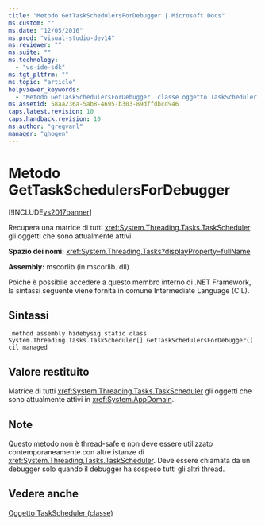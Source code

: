 ```yaml
---
title: "Metodo GetTaskSchedulersForDebugger | Microsoft Docs"
ms.custom: ""
ms.date: "12/05/2016"
ms.prod: "visual-studio-dev14"
ms.reviewer: ""
ms.suite: ""
ms.technology: 
  - "vs-ide-sdk"
ms.tgt_pltfrm: ""
ms.topic: "article"
helpviewer_keywords: 
  - "Metodo GetTaskSchedulersForDebugger, classe oggetto TaskScheduler [motori di debug di .NET Framework]"
ms.assetid: 58aa236a-5ab8-4695-b303-89dffdbcd946
caps.latest.revision: 10
caps.handback.revision: 10
ms.author: "gregvanl"
manager: "ghogen"
---
```

# Metodo GetTaskSchedulersForDebugger
[!INCLUDE[vs2017banner](../../code-quality/includes/vs2017banner.md)]

Recupera una matrice di tutti <xref:System.Threading.Tasks.TaskScheduler> gli oggetti che sono attualmente attivi.  
  
 **Spazio dei nomi:** <xref:System.Threading.Tasks?displayProperty=fullName>  
  
 **Assembly:** mscorlib \(in mscorlib. dll\)  
  
 Poiché è possibile accedere a questo membro interno di .NET Framework, la sintassi seguente viene fornita in comune Intermediate Language \(CIL\).  
  
## Sintassi  
  
```  
.method assembly hidebysig static class System.Threading.Tasks.TaskScheduler[] GetTaskSchedulersForDebugger() cil managed  
```  
  
## Valore restituito  
 Matrice di tutti <xref:System.Threading.Tasks.TaskScheduler> gli oggetti che sono attualmente attivi in <xref:System.AppDomain>.  
  
## Note  
 Questo metodo non è thread\-safe e non deve essere utilizzato contemporaneamente con altre istanze di <xref:System.Threading.Tasks.TaskScheduler>. Deve essere chiamata da un debugger solo quando il debugger ha sospeso tutti gli altri thread.  
  
## Vedere anche  
 [Oggetto TaskScheduler \(classe\)](../../extensibility/debugger/taskscheduler-class-internal-members.md)